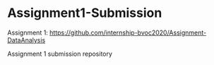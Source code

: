 # Assignment1-Submission
Assignment 1: https://github.com/internship-bvoc2020/Assignment-DataAnalysis

Assignment 1 submission repository
